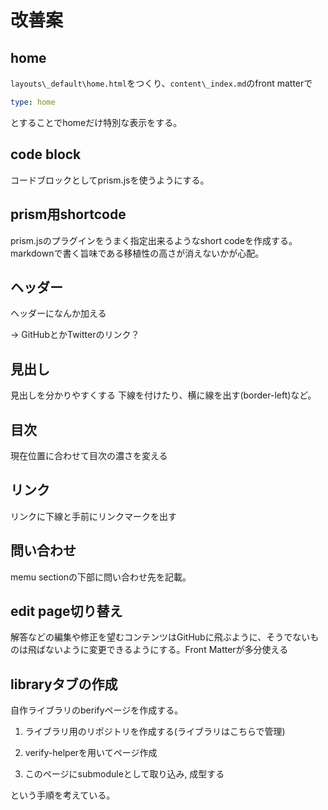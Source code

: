 # 改善案

## home
`layouts\_default\home.html`をつくり、`content\_index.md`のfront matterで
```yml
type: home
```
とすることでhomeだけ特別な表示をする。

## code block

コードブロックとしてprism.jsを使うようにする。

## prism用shortcode

prism.jsのプラグインをうまく指定出来るようなshort codeを作成する。markdownで書く旨味である移植性の高さが消えないかが心配。

## ヘッダー

ヘッダーになんか加える

→ GitHubとかTwitterのリンク？

## 見出し
見出しを分かりやすくする
下線を付けたり、横に線を出す(border-left)など。

## 目次

現在位置に合わせて目次の濃さを変える

## リンク

リンクに下線と手前にリンクマークを出す

## 問い合わせ

memu sectionの下部に問い合わせ先を記載。

## edit page切り替え

解答などの編集や修正を望むコンテンツはGitHubに飛ぶように、そうでないものは飛ばないように変更できるようにする。Front Matterが多分使える

## libraryタブの作成

自作ライブラリのberifyページを作成する。
1. ライブラリ用のリポジトリを作成する(ライブラリはこちらで管理)

2. verify-helperを用いてページ作成

3. このページにsubmoduleとして取り込み, 成型する

という手順を考えている。

